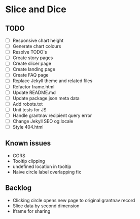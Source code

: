 # Slice and Dice

## TODO

- [ ] Responsive chart height
- [ ] Generate chart colours
- [ ] Resolve TODO's
- [ ] Create story pages
- [ ] Create slicer page
- [ ] Create landing page
- [ ] Create FAQ page
- [ ] Replace Jekyll theme and related files
- [ ] Refactor frame.html
- [ ] Update README.md
- [ ] Update package.json meta data
- [ ] Add robots.txt
- [ ] Unit tests for JS
- [ ] Handle grantnav recipient query error
- [ ] Change Jekyll SEO og:locale
- [ ] Style 404.html

## Known issues

- CORS
- Tooltip clipping
- undefined location in tooltip
- Naive circle label overlapping fix

## Backlog

- Clicking circle opens new page to original grantnav record
- Slice data by second dimension
- Iframe for sharing